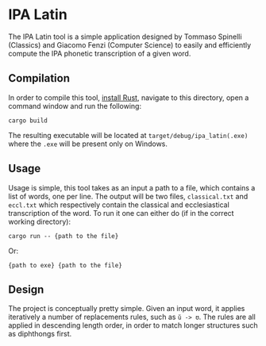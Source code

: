 # IPA Latin

The IPA Latin tool is a simple application designed by Tommaso Spinelli (Classics) and Giacomo Fenzi (Computer Science) to easily and efficiently compute the IPA phonetic transcription of a given word.

## Compilation
In order to compile this tool, [install Rust](https://rustup.rs/), navigate to this directory, open a command window and run the following:  
``` 
cargo build 
```
The resulting executable will be located at ```target/debug/ipa_latin(.exe)``` where the ```.exe``` will be present only on Windows.

## Usage
Usage is simple, this tool takes as an input a path to a file, which contains a list of words, one per line.
The output will be two files, ```classical.txt``` and ```eccl.txt``` which respectively contain the classical and ecclesiastical transcription of the word.
To run it one can either do (if in the correct working directory):
```
cargo run -- {path to the file}
```
Or:
```
{path to exe} {path to the file} 
```

## Design

The project is conceptually pretty simple. Given an input word, it applies iteratively a number of replacements rules, such as ```ŭ -> ʊ```. The rules are all applied in descending length order, in order to match longer structures such as diphthongs first. 
